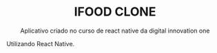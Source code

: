 
<h1 align="center">
    IFOOD CLONE 
</h1>

<p align="center">
    Aplicativo criado no curso de react native da digital innovation one
</p>

<p>
    Utilizando React Native.
</p>